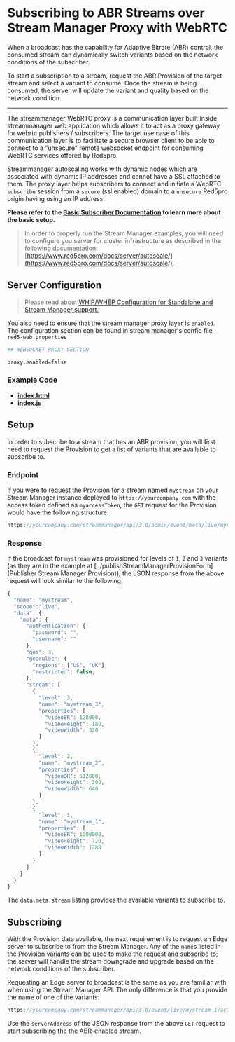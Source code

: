 # Subscribing to ABR Streams over Stream Manager Proxy with WebRTC

When a broadcast has the capability for Adaptive Bitrate (ABR) control, the consumed stream can dynamically switch variants based on the network conditions of the subscriber.

To start a subscription to a stream, request the ABR Provision of the target stream and select a variant to consume. Once the stream is being consumed, the server will update the variant and quality based on the network condition.

---

The streammanager WebRTC proxy is a communication layer built inside streammanager web application which allows it to act as a proxy gateway for webrtc publishers / subscribers. The target use case of this communication layer is to facilitate a secure browser client to be able to connect to a "unsecure" remote websocket endpoint for consuming WebRTC services offered by Red5pro.

Streammanager autoscaling works with dynamic nodes which are associated with dynamic IP addresses and cannot have a SSL attached to them. The proxy layer helps subscribers to connect and initiate a WebRTC `subscribe` session from a `secure` (ssl enabled) domain to a `unsecure` Red5pro origin having using an IP address.

**Please refer to the [Basic Subscriber Documentation](../subscribeStreamManagerProxy/README.md) to learn more about the basic setup.**

> In order to properly run the Stream Manager examples, you will need to configure you server for cluster infrastructure as described in the following documentation: [https://www.red5pro.com/docs/server/autoscale/](https://www.red5pro.com/docs/server/autoscale/).

## Server Configuration

> Please read about [WHIP/WHEP Configuration for Standalone and Stream Manager support.](https://www.red5pro.com/docs/special/user-guide/whip-whep-configuration/)

You also need to ensure that the stream manager proxy layer is `enabled`. The configuration section can be found in stream manager's config file - `red5-web.properties`

```sh
## WEBSOCKET PROXY SECTION

proxy.enabled=false
```

### Example Code

- **[index.html](index.html)**
- **[index.js](index.js)**

## Setup

In order to subscribe to a stream that has an ABR provision, you will first need to request the Provision to get a list of variants that are available to subscribe to.

### Endpoint

If you were to request the Provision for a stream named `mystream` on your Stream Manager instance deployed to `https://yourcompany.com` with the access token defined as `myaccessToken`, the `GET` request for the Provision would have the following structure:

```js
https://yourcompany.com/streammanager/api/3.0/admin/event/meta/live/mystream?accessToken=myaccessToken
```

### Response

If the broadcast for `mystream` was provisioned for levels of `1`, `2` and `3` variants (as they are in the example at [../publishStreamManagerProvisionForm](Publisher Stream Manager Provision)), the JSON response from the above request will look similar to the following:

```js
{
  "name": "mystream",
  "scope":"live",
  "data": {
    "meta": {
      "authentication": {
        "password": "",
        "username": ""
      },
      "qos": 3,
      "georules": {
        "regions": ["US", "UK"],
        "restricted": false,
      },
      "stream": [
        {
          "level": 3,
          "name": "mystream_3",
          "properties": [
            "videoBR": 128000,
            "videoHeight": 180,
            "videoWidth": 320
          ]
        },
        {
          "level": 2,
          "name": "mystream_2",
          "properties": [
            "videoBR": 512000,
            "videoHeight": 360,
            "videoWidth": 640
          ]
        },
        {
          "level": 1,
          "name": "mystream_1",
          "properties": [
            "videoBR": 1000000,
            "videoHeight": 720,
            "videoWidth": 1280
          ]
        }
      ]
    }
  }
}
```

The `data.meta.stream` listing provides the available variants to subscribe to.

## Subscribing

With the Provision data available, the next requirement is to request an Edge server to subscribe to from the Stream Manager. Any of the `name`s listed in the Provision variants can be used to make the request and subscribe to; the server will handle the stream downgrade and upgrade based on the network conditions of the subscriber.

Requesting an Edge server to broadcast is the same as you are familiar with when using the Stream Manager API. The only difference is that you provide the name of one of the variants:

```js
https://yourcompany.com/streammanager/api/3.0/event/live/mystream_1?action=subscribe
```

Use the `serverAddress` of the JSON response from the above `GET` request to start subscribing the the ABR-enabled stream.
